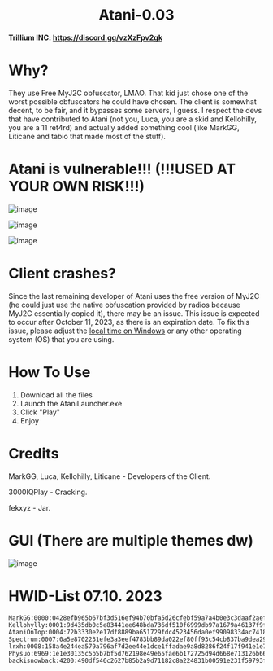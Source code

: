 <h1 align="center">Atani-0.03</h1>

**Trillium INC: https://discord.gg/vzXzFpv2gk**

# Why?

They use Free MyJ2C obfuscator, LMAO. That kid just chose one of the worst possible obfuscators he could have chosen. The client is somewhat decent, to be fair, and it bypasses some servers, I guess. I respect the devs that have contributed to Atani (not you, Luca, you are a skid and Kellohilly, you are a 11 ret4rd) and actually added something cool (like MarkGG, Liticane and tabio that made most of the stuff).

# Atani is vulnerable!!! (!!!USED AT YOUR OWN RISK!!!)

![image](https://i.imgur.com/PaP0DjW.png)

![image](https://i.imgur.com/exDvT9B.png)

![image](https://i.imgur.com/tX5jOSv.png)

# Client crashes?

Since the last remaining developer of Atani uses the free version of MyJ2C (he could just use the native obfuscation provided by radios because MyJ2C essentially copied it), there may be an issue. This issue is expected to occur after October 11, 2023, as there is an expiration date. To fix this issue, please adjust the [local time on Windows](https://support.microsoft.com/en-us/windows/how-to-set-your-time-and-time-zone-dfaa7122-479f-5b98-2a7b-fa0b6e01b261#:~:text=In%20Date%20%26%20time%2C%20you%20can,%26%20language%20>%20Date%20%26%20time.) or any other operating system (OS) that you are using.

#  How To Use
1. Download all the files
2. Launch the AtaniLauncher.exe
3. Click "Play"
4. Enjoy

# Credits
MarkGG, Luca, Kellohilly, Liticane - Developers of the Client.

3000IQPlay - Cracking.

fekxyz - Jar.

# GUI (There are multiple themes dw)
![image](https://media.discordapp.net/attachments/1143170663658553434/1160156043423260713/image.png?ex=6533a283&is=65212d83&hm=dfd95b83a23b0d8acab8a870473cff2e83754bd5f7e322ea36bc969eebf8e28f&=&width=842&height=615)

# HWID-List 07.10. 2023

```
MarkGG:0000:0428efb965b67bf3d516ef94b70bfa5d26cfebf59a7a4b0e3c3daaf2aeff19fa,
Kellohylly:0001:9d435db0c5e83441ee648bda736df510f6999db97a1679a46137f9fb38ae6f3c,
AtaniOnTop:0004:72b3330e2e17df8889ba651729fdc4523456da0ef99098334ac74182bc4e1998,
Spectrum:0007:0a5e8702231efe3a3eef4783bb89da022ef80ff93c54cb837ba9dea29c6f462c,
lrxh:0008:158a4e244ea579a796af7d2ee44e1dce1ffadae9a8d8286f24f17f941e1e7617,
Physuo:6969:1e1e30135c5b5b7bf5d762198e49e65fae6b172725d94d668e713126b668e118,
backisnowback:4200:490df546c2627b85b2a9d71182c8a224831b00591e231f59793f51e8e21d81c0
```

